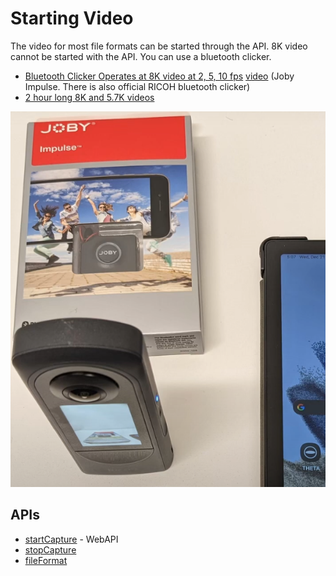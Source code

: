 # Starting Video

The video for most file formats can be started
through the API.  8K video cannot be started
with the API.  You can use a bluetooth clicker.

* [Bluetooth Clicker Operates at 8K video at 2, 5, 10 fps](https://community.theta360.guide/t/8k-5-fps-street-view-video-mode/9493/9?u=craig)
[video](https://youtu.be/Xu0Ca5VubBw?feature=shared) (Joby Impulse.  There is also official RICOH bluetooth clicker)
* [2 hour long 8K and 5.7K videos](https://community.theta360.guide/t/2-hour-360-videos-with-ricoh-theta-x-low-fps-at-5-7k-and-8k/8998?u=craig)

![bluetooth clicker](images/starting_video/bluetooth_clicker.png)

## APIs

* [startCapture](https://github.com/ricohapi/theta-api-specs/blob/main/theta-web-api-v2.1/commands/camera.start_capture.md) - WebAPI
* [stopCapture](https://github.com/ricohapi/theta-api-specs/blob/main/theta-web-api-v2.1/commands/camera.stop_capture.md)
* [fileFormat](https://github.com/ricohapi/theta-api-specs/blob/main/theta-web-api-v2.1/options/file_format.md)

